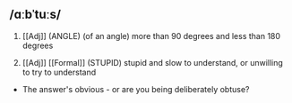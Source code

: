 ## /ɑːbˈtuːs/ 
1. [[Adj]]
(ANGLE)
(of an angle) more than 90 degrees and less than 180 degrees

2. [[Adj]] [[Formal]]
(STUPID)
stupid and slow to understand, or unwilling to try to understand

- The answer's obvious - or are you being deliberately obtuse?

